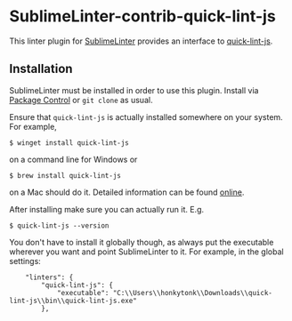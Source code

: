 SublimeLinter-contrib-quick-lint-js
===================================

This linter plugin for [SublimeLinter](https://github.com/SublimeLinter/SublimeLinter) provides an interface to [quick-lint-js](https://quick-lint-js.com/).


## Installation

SublimeLinter must be installed in order to use this plugin.  Install via [Package Control](https://packagecontrol.io) or `git clone` as usual.

Ensure that `quick-lint-js` is actually installed somewhere on your system. For example,

```
$ winget install quick-lint-js
``` 

on a command line for Windows or

```
$ brew install quick-lint-js
```

on a Mac should do it.  Detailed information can be found [online](https://quick-lint-js.com/install/cli/).

After installing make sure you can actually run it. E.g.

```
$ quick-lint-js --version
```

You don't have to install it globally though, as always put the executable wherever you want and point SublimeLinter to it.  For example, in the global settings:

```
    "linters": {
        "quick-lint-js": {
            "executable": "C:\\Users\\honkytonk\\Downloads\\quick-lint-js\\bin\\quick-lint-js.exe"
        },
```



